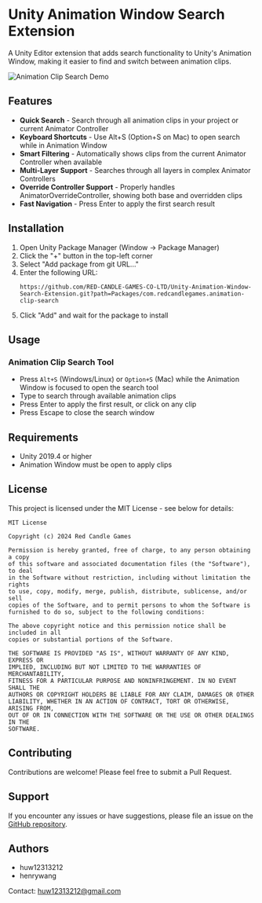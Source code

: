 # Unity Animation Window Search Extension

A Unity Editor extension that adds search functionality to Unity's Animation Window, making it easier to find and switch between animation clips.

![Animation Clip Search Demo](Documentation/demo.gif)

## Features

- **Quick Search** - Search through all animation clips in your project or current Animator Controller
- **Keyboard Shortcuts** - Use Alt+S (Option+S on Mac) to open search while in Animation Window
- **Smart Filtering** - Automatically shows clips from the current Animator Controller when available
- **Multi-Layer Support** - Searches through all layers in complex Animator Controllers
- **Override Controller Support** - Properly handles AnimatorOverrideController, showing both base and overridden clips
- **Fast Navigation** - Press Enter to apply the first search result

## Installation

1. Open Unity Package Manager (Window → Package Manager)
2. Click the "+" button in the top-left corner
3. Select "Add package from git URL..."
4. Enter the following URL:
   ```
   https://github.com/RED-CANDLE-GAMES-CO-LTD/Unity-Animation-Window-Search-Extension.git?path=Packages/com.redcandlegames.animation-clip-search
   ```
5. Click "Add" and wait for the package to install

## Usage

### Animation Clip Search Tool
- Press `Alt+S` (Windows/Linux) or `Option+S` (Mac) while the Animation Window is focused to open the search tool
- Type to search through available animation clips
- Press Enter to apply the first result, or click on any clip
- Press Escape to close the search window

## Requirements

- Unity 2019.4 or higher
- Animation Window must be open to apply clips

## License

This project is licensed under the MIT License - see below for details:

```
MIT License

Copyright (c) 2024 Red Candle Games

Permission is hereby granted, free of charge, to any person obtaining a copy
of this software and associated documentation files (the "Software"), to deal
in the Software without restriction, including without limitation the rights
to use, copy, modify, merge, publish, distribute, sublicense, and/or sell
copies of the Software, and to permit persons to whom the Software is
furnished to do so, subject to the following conditions:

The above copyright notice and this permission notice shall be included in all
copies or substantial portions of the Software.

THE SOFTWARE IS PROVIDED "AS IS", WITHOUT WARRANTY OF ANY KIND, EXPRESS OR
IMPLIED, INCLUDING BUT NOT LIMITED TO THE WARRANTIES OF MERCHANTABILITY,
FITNESS FOR A PARTICULAR PURPOSE AND NONINFRINGEMENT. IN NO EVENT SHALL THE
AUTHORS OR COPYRIGHT HOLDERS BE LIABLE FOR ANY CLAIM, DAMAGES OR OTHER
LIABILITY, WHETHER IN AN ACTION OF CONTRACT, TORT OR OTHERWISE, ARISING FROM,
OUT OF OR IN CONNECTION WITH THE SOFTWARE OR THE USE OR OTHER DEALINGS IN THE
SOFTWARE.
```

## Contributing

Contributions are welcome! Please feel free to submit a Pull Request.

## Support

If you encounter any issues or have suggestions, please file an issue on the [GitHub repository](https://github.com/RED-CANDLE-GAMES-CO-LTD/Unity-Animation-Window-Search-Extension/issues).

## Authors

- huw12313212
- henrywang

Contact: huw12313212@gmail.com